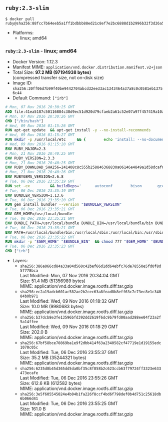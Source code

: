 ## `ruby:2.3-slim`

```console
$ docker pull ruby@sha256:88fcc7b64eeb5a1ff1bdbbb88ed21c8ef7e2bc6888d1b2996b32f3d26a5f0fdf
```

-	Platforms:
	-	linux; amd64

### `ruby:2.3-slim` - linux; amd64

-	Docker Version: 1.12.3
-	Manifest MIME: `application/vnd.docker.distribution.manifest.v2+json`
-	Total Size: **97.2 MB (97194938 bytes)**  
	(compressed transfer size, not on-disk size)
-	Image ID: `sha256:20ff06d7b99f40be9442704abcd32ee33ac1343464a37a8c0c0581eb13756c44`
-	Default Command: `["irb"]`

```dockerfile
# Mon, 07 Nov 2016 20:30:25 GMT
ADD file:41ea5187c50116884c38d9ec51d920d79cfaeb2a61c52e07a97f457419a10a4f in / 
# Mon, 07 Nov 2016 20:30:26 GMT
CMD ["/bin/bash"]
# Wed, 09 Nov 2016 01:15:26 GMT
RUN apt-get update 	&& apt-get install -y --no-install-recommends 		bzip2 		ca-certificates 		libffi-dev 		libgdbm3 		libssl-dev 		libyaml-dev 		procps 		zlib1g-dev 	&& rm -rf /var/lib/apt/lists/*
# Wed, 09 Nov 2016 01:15:27 GMT
RUN mkdir -p /usr/local/etc 	&& { 		echo 'install: --no-document'; 		echo 'update: --no-document'; 	} >> /usr/local/etc/gemrc
# Wed, 09 Nov 2016 01:15:28 GMT
ENV RUBY_MAJOR=2.3
# Mon, 21 Nov 2016 20:40:25 GMT
ENV RUBY_VERSION=2.3.3
# Mon, 21 Nov 2016 20:40:25 GMT
ENV RUBY_DOWNLOAD_SHA256=241408c8c555b258846368830a06146e4849a1d58dcaf6b14a3b6a73058115b7
# Mon, 21 Nov 2016 20:40:26 GMT
ENV RUBYGEMS_VERSION=2.6.8
# Tue, 06 Dec 2016 23:35:19 GMT
RUN set -ex 		&& buildDeps=' 		autoconf 		bison 		gcc 		libbz2-dev 		libgdbm-dev 		libglib2.0-dev 		libncurses-dev 		libreadline-dev 		libxml2-dev 		libxslt-dev 		make 		ruby 		wget 	' 	&& apt-get update 	&& apt-get install -y --no-install-recommends $buildDeps 	&& rm -rf /var/lib/apt/lists/* 		&& wget -O ruby.tar.gz "https://cache.ruby-lang.org/pub/ruby/${RUBY_MAJOR%-rc}/ruby-$RUBY_VERSION.tar.gz" 	&& echo "$RUBY_DOWNLOAD_SHA256 *ruby.tar.gz" | sha256sum -c - 		&& mkdir -p /usr/src/ruby 	&& tar -xzf ruby.tar.gz -C /usr/src/ruby --strip-components=1 	&& rm ruby.tar.gz 		&& cd /usr/src/ruby 		&& { 		echo '#define ENABLE_PATH_CHECK 0'; 		echo; 		cat file.c; 	} > file.c.new 	&& mv file.c.new file.c 		&& autoconf 	&& ./configure --disable-install-doc --enable-shared 	&& make -j"$(nproc)" 	&& make install 		&& apt-get purge -y --auto-remove $buildDeps 	&& cd / 	&& rm -r /usr/src/ruby 		&& gem update --system "$RUBYGEMS_VERSION"
# Tue, 06 Dec 2016 23:35:19 GMT
ENV BUNDLER_VERSION=1.13.6
# Tue, 06 Dec 2016 23:35:20 GMT
RUN gem install bundler --version "$BUNDLER_VERSION"
# Tue, 06 Dec 2016 23:35:21 GMT
ENV GEM_HOME=/usr/local/bundle
# Tue, 06 Dec 2016 23:35:21 GMT
ENV BUNDLE_PATH=/usr/local/bundle BUNDLE_BIN=/usr/local/bundle/bin BUNDLE_SILENCE_ROOT_WARNING=1 BUNDLE_APP_CONFIG=/usr/local/bundle
# Tue, 06 Dec 2016 23:35:21 GMT
ENV PATH=/usr/local/bundle/bin:/usr/local/sbin:/usr/local/bin:/usr/sbin:/usr/bin:/sbin:/bin
# Tue, 06 Dec 2016 23:35:22 GMT
RUN mkdir -p "$GEM_HOME" "$BUNDLE_BIN" 	&& chmod 777 "$GEM_HOME" "$BUNDLE_BIN"
# Tue, 06 Dec 2016 23:35:23 GMT
CMD ["irb"]
```

-	Layers:
	-	`sha256:386a066cd84a33a04d560c42bef66d1dd64ebfc76de78550e5fd0f8d57778bca`  
		Last Modified: Mon, 07 Nov 2016 20:34:04 GMT  
		Size: 51.4 MB (51356989 bytes)  
		MIME: application/vnd.docker.image.rootfs.diff.tar.gzip
	-	`sha256:ec2a19adcb601ac582ae2b2cec63a8fead8b8eff63c7c73ec8e1c34084b0b971`  
		Last Modified: Wed, 09 Nov 2016 01:18:32 GMT  
		Size: 10.0 MB (9980683 bytes)  
		MIME: application/vnd.docker.image.rootfs.diff.tar.gzip
	-	`sha256:b37dcb8e3fe13596bfd392dd2619f6dc9b79fd00aad288ee04f23a2f5a14ffee`  
		Last Modified: Wed, 09 Nov 2016 01:18:29 GMT  
		Size: 202.0 B  
		MIME: application/vnd.docker.image.rootfs.diff.tar.gzip
	-	`sha256:67bf58bce70869ba1e9f2dbb414f63a2340582cf47719e1d19155edc1070c05c`  
		Last Modified: Tue, 06 Dec 2016 23:55:37 GMT  
		Size: 35.2 MB (35244321 bytes)  
		MIME: application/vnd.docker.image.rootfs.diff.tar.gzip
	-	`sha256:6235d8b45d365dd5da0bf35c8f858b2c623ccb63f79724ff3323e633473ecafe`  
		Last Modified: Tue, 06 Dec 2016 23:55:26 GMT  
		Size: 612.6 KB (612582 bytes)  
		MIME: application/vnd.docker.image.rootfs.diff.tar.gzip
	-	`sha256:3e5f605545024e4b04b1fa226f8ccf4bd6f798def0b4d751c25618db6b066d41`  
		Last Modified: Tue, 06 Dec 2016 23:55:25 GMT  
		Size: 161.0 B  
		MIME: application/vnd.docker.image.rootfs.diff.tar.gzip
